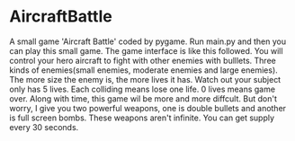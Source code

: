 # AircraftBattle
A small game 'Aircraft Battle' coded by pygame. Run main.py and then you can play this small game.
The game interface is like this followed.
You will control your hero aircraft to fight with other enemies with bulllets. Three kinds of enemies(small enemies, moderate enemies and large enemies).
The more size the enemy is, the more lives it has.
Watch out your subject only has 5 lives. Each colliding means lose one life. 0 lives means game over.
Along with time, this game wil be more and more diffcult. But don't worry, I give you two powerful weapons, one is double bullets and another is full screen bombs.
These weapons aren't infinite. You can get supply every 30 seconds.

